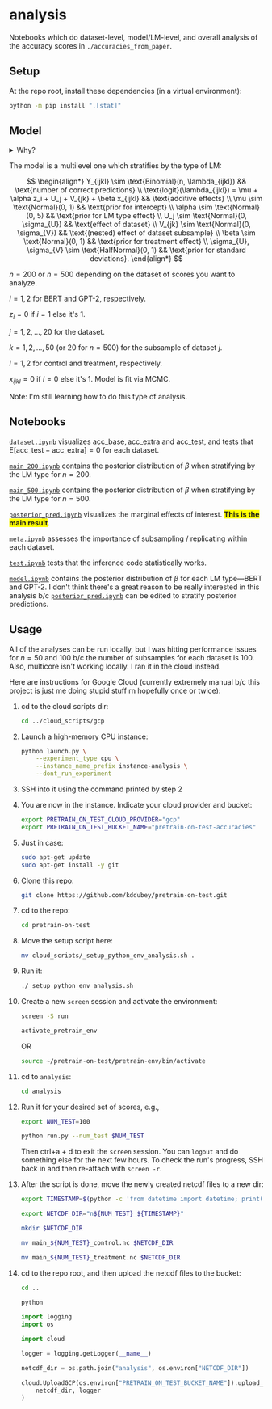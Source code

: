 # analysis

Notebooks which do dataset-level, model/LM-level, and overall analysis of the accuracy
scores in `./accuracies_from_paper`.

## Setup

At the repo root, install these dependencies (in a virtual environment):

```bash
python -m pip install ".[stat]"
```


## Model

<details>
<summary>Why?</summary>

The model might be fancy-looking and fancily-estimated. Here is justification for that.

Reporting means is not enough, especially when studying few-shot learning. The two long
figures in [`main_200.ipynb`](./main_200.ipynb) and [`main_500.ipynb`](./main_500.ipynb)
demonstrate that there is considerable variance, despite pairing the accuracy
estimators. (One source of variance is intentionally introduced: the subsamples/splits.
The other source of variance is inherent: the added linear layer to perform
classification is initialized with random weights.) While these visualizations tell us
about how raw accuracy differences vary, they do not tell us how the mean accuracy
difference varies. We seek a neat answer to the core question: on our benchmark of 25
classification tasks, how much does the average benchmark accuracy differ between two
modeling techniques, and how much does this average difference vary?

One way to communicate the variance is to estimate the standard error of the mean
difference across classification tasks. But the standard error statistic can be
difficult to interpret ([Morey et al.,
2016](https://pubmed.ncbi.nlm.nih.gov/26450628/)). Furthermore, its computation is not
completely trivial due to the data's hierarchical dependency structure: each triple,
($\text{acc}\_\text{extra}, \text{acc}\_\text{test}, \text{acc}\_\text{base}$), is drawn
from (`train`, `test`), which is itself drawn from the given classification dataset.

This analysis does not aim to estimate standard errors. Instead, posterior predictive
distributions will be estimated by fitting and sampling from a hierarchical model,
specified below. [Slide
14](https://docs.google.com/presentation/d/1WiaTOMplciOHM3qp6FTu5BYRlDdlrRI5A5ayOLaBEUA/edit#slide=id.g2689f42eff3_0_108)
contains a figure connecting the data generation process to the model.

</details>

The model is a multilevel one which stratifies by the type of LM:

$$
\begin{align*}
Y_{ijkl} \sim \text{Binomial}(n, \lambda_{ijkl}) && \text{number of correct predictions} \\
\text{logit}(\lambda_{ijkl}) = \mu + \alpha z_i + U_j + V_{jk} + \beta x_{ijkl} && \text{additive effects} \\
\mu \sim \text{Normal}(0, 1) && \text{prior for intercept} \\
\alpha \sim \text{Normal}(0, 5) && \text{prior for LM type effect} \\
U_j \sim \text{Normal}(0, \sigma_{U}) && \text{effect of dataset} \\
V_{jk} \sim \text{Normal}(0, \sigma_{V}) && \text{(nested) effect of dataset subsample} \\
\beta \sim \text{Normal}(0, 1) && \text{prior for treatment effect} \\
\sigma_{U}, \sigma_{V} \sim \text{HalfNormal}(0, 1) && \text{prior for standard deviations}.
\end{align*}
$$

$n = 200$ or $n = 500$ depending on the dataset of scores you want to analyze.

$i = 1, 2$ for BERT and GPT-2, respectively.

$z_i = 0$ if $i = 1$ else it's $1$.

$j = 1, 2, \dots, 20$ for the dataset.

$k = 1, 2, \dots, 50$ (or $20$ for $n = 500$) for the subsample of dataset $j$.

$l = 1, 2$ for control and treatment, respectively.

$x_{ijkl} = 0$ if $l = 0$ else it's $1$. Model is fit via MCMC.

Note: I'm still learning how to do this type of analysis.


## Notebooks

[`dataset.ipynb`](./dataset.ipynb) visualizes $\text{acc}\_\text{base},
\text{acc}\_\text{extra}$ and $\text{acc}\_\text{test}$, and tests that
$\text{E}[\text{acc}\_\text{test} - \text{acc}\_\text{extra}] = 0$ for each dataset.

[`main_200.ipynb`](./main_200.ipynb) contains the posterior distribution of $\beta$ when
stratifying by the LM type for $n = 200$.

[`main_500.ipynb`](./main_500.ipynb) contains the posterior distribution of $\beta$ when
stratifying by the LM type for $n = 500$.

[`posterior_pred.ipynb`](./posterior_pred.ipynb) visualizes the marginal effects of
interest. <span style="background-color: #FFFF00"><b>This is the main result</b></span>.

[`meta.ipynb`](./meta.ipynb) assesses the importance of subsampling / replicating within
each dataset.

[`test.ipynb`](./test.ipynb) tests that the inference code statistically works.

[`model.ipynb`](./model.ipynb) contains the posterior distribution of $\beta$ for each
LM type—BERT and GPT-2. I don't think there's a great reason to be really interested in
this analysis b/c [`posterior_pred.ipynb`](./posterior_pred.ipynb) can be edited to
stratify posterior predictions.


## Usage

All of the analyses can be run locally, but I was hitting performance issues for $n =
50$ and $100$ b/c the number of subsamples for each dataset is $100$. Also, multicore
isn't working locally. I ran it in the cloud instead.

Here are instructions for Google Cloud (currently extremely manual b/c this project is
just me doing stupid stuff rn hopefully once or twice):

1. cd to the cloud scripts dir:

   ```bash
   cd ../cloud_scripts/gcp
   ```

2. Launch a high-memory CPU instance:

   ```bash
   python launch.py \
       --experiment_type cpu \
       --instance_name_prefix instance-analysis \
       --dont_run_experiment
   ```

3. SSH into it using the command printed by step 2

4. You are now in the instance. Indicate your cloud provider and bucket:

   ```bash
   export PRETRAIN_ON_TEST_CLOUD_PROVIDER="gcp"
   export PRETRAIN_ON_TEST_BUCKET_NAME="pretrain-on-test-accuracies"
   ```

5. Just in case:

   ```bash
   sudo apt-get update
   sudo apt-get install -y git
   ```

6. Clone this repo:

   ```bash
   git clone https://github.com/kddubey/pretrain-on-test.git
   ```

7. cd to the repo:

   ```bash
   cd pretrain-on-test
   ```

8. Move the setup script here:

   ```bash
   mv cloud_scripts/_setup_python_env_analysis.sh .
   ```

9. Run it:

   ```bash
   ./_setup_python_env_analysis.sh
   ```

10. Create a new `screen` session and activate the environment:

    ```bash
    screen -S run
    ```

    ```bash
    activate_pretrain_env
    ```

    OR

    ```bash
    source ~/pretrain-on-test/pretrain-env/bin/activate
    ```

11. cd to `analysis`:

    ```bash
    cd analysis
    ```

12. Run it for your desired set of scores, e.g.,

    ```bash
    export NUM_TEST=100
    ```

    ```bash
    python run.py --num_test $NUM_TEST
    ```

    Then ctrl+a + d to exit the `screen` session. You can `logout` and do something else
    for the next few hours. To check the run's progress, SSH back in and then re-attach
    with `screen -r`.

13. After the script is done, move the newly created netcdf files to a new dir:

    ```bash
    export TIMESTAMP=$(python -c 'from datetime import datetime; print(datetime.now().strftime("%Y%m%d%H%M%S"))')
    ```

    ```bash
    export NETCDF_DIR="n${NUM_TEST}_${TIMESTAMP}"
    ```

    ```bash
    mkdir $NETCDF_DIR
    ```

    ```bash
    mv main_${NUM_TEST}_control.nc $NETCDF_DIR
    ```

    ```bash
    mv main_${NUM_TEST}_treatment.nc $NETCDF_DIR
    ```

14. cd to the repo root, and then upload the netcdf files to the bucket:

    ```bash
    cd ..
    ```

    ```bash
    python
    ```

    ```python
    import logging
    import os

    import cloud

    logger = logging.getLogger(__name__)

    netcdf_dir = os.path.join("analysis", os.environ["NETCDF_DIR"])

    cloud.UploadGCP(os.environ["PRETRAIN_ON_TEST_BUCKET_NAME"]).upload_directory(
        netcdf_dir, logger
    )
    ```
